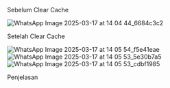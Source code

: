 Sebelum Clear Cache





![WhatsApp Image 2025-03-17 at 14 04 44_6684c3c2](https://github.com/user-attachments/assets/24bdeb37-74ed-4dac-8d30-49315d0cfa2a)

Setelah Clear Cache




![WhatsApp Image 2025-03-17 at 14 05 54_f5e41eae](https://github.com/user-attachments/assets/1a3f4c85-3103-4bef-a688-d60c6d8764a3)
![WhatsApp Image 2025-03-17 at 14 05 53_5e30b7a5](https://github.com/user-attachments/assets/45eb4efd-a667-435a-a18f-47005be4c4ce)
![WhatsApp Image 2025-03-17 at 14 05 53_cdbf1985](https://github.com/user-attachments/assets/921f4f79-dde1-45f3-9a0c-67b1b87a4689)

Penjelasan 
